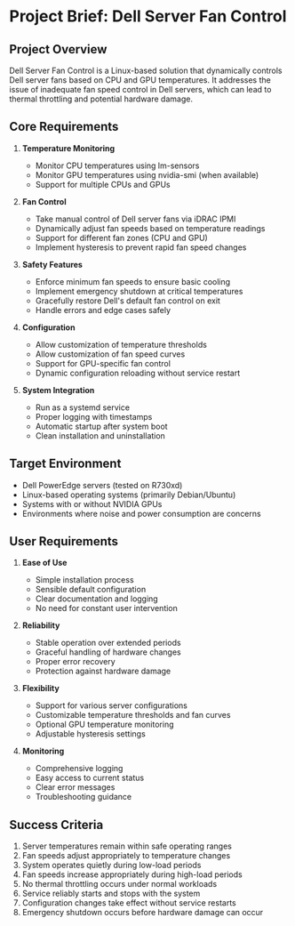 # Project Brief: Dell Server Fan Control

## Project Overview
Dell Server Fan Control is a Linux-based solution that dynamically controls Dell server fans based on CPU and GPU temperatures. It addresses the issue of inadequate fan speed control in Dell servers, which can lead to thermal throttling and potential hardware damage.

## Core Requirements

1. **Temperature Monitoring**
   - Monitor CPU temperatures using lm-sensors
   - Monitor GPU temperatures using nvidia-smi (when available)
   - Support for multiple CPUs and GPUs

2. **Fan Control**
   - Take manual control of Dell server fans via iDRAC IPMI
   - Dynamically adjust fan speeds based on temperature readings
   - Support for different fan zones (CPU and GPU)
   - Implement hysteresis to prevent rapid fan speed changes

3. **Safety Features**
   - Enforce minimum fan speeds to ensure basic cooling
   - Implement emergency shutdown at critical temperatures
   - Gracefully restore Dell's default fan control on exit
   - Handle errors and edge cases safely

4. **Configuration**
   - Allow customization of temperature thresholds
   - Allow customization of fan speed curves
   - Support for GPU-specific fan control
   - Dynamic configuration reloading without service restart

5. **System Integration**
   - Run as a systemd service
   - Proper logging with timestamps
   - Automatic startup after system boot
   - Clean installation and uninstallation

## Target Environment

- Dell PowerEdge servers (tested on R730xd)
- Linux-based operating systems (primarily Debian/Ubuntu)
- Systems with or without NVIDIA GPUs
- Environments where noise and power consumption are concerns

## User Requirements

1. **Ease of Use**
   - Simple installation process
   - Sensible default configuration
   - Clear documentation and logging
   - No need for constant user intervention

2. **Reliability**
   - Stable operation over extended periods
   - Graceful handling of hardware changes
   - Proper error recovery
   - Protection against hardware damage

3. **Flexibility**
   - Support for various server configurations
   - Customizable temperature thresholds and fan curves
   - Optional GPU temperature monitoring
   - Adjustable hysteresis settings

4. **Monitoring**
   - Comprehensive logging
   - Easy access to current status
   - Clear error messages
   - Troubleshooting guidance

## Success Criteria

1. Server temperatures remain within safe operating ranges
2. Fan speeds adjust appropriately to temperature changes
3. System operates quietly during low-load periods
4. Fan speeds increase appropriately during high-load periods
5. No thermal throttling occurs under normal workloads
6. Service reliably starts and stops with the system
7. Configuration changes take effect without service restarts
8. Emergency shutdown occurs before hardware damage can occur
